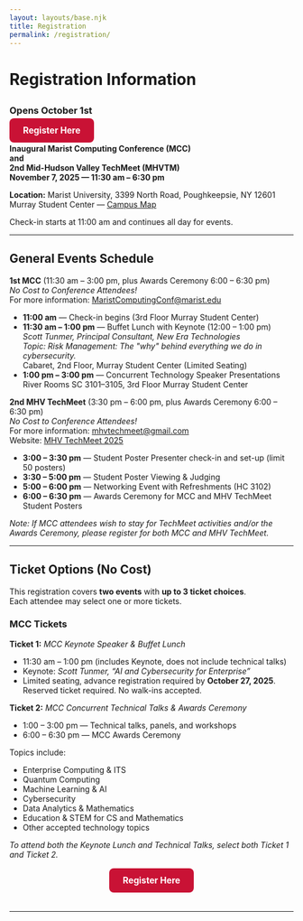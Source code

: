 ```yaml
---
layout: layouts/base.njk
title: Registration
permalink: /registration/
---
```


# Registration Information  


<p style="text-align:left; margin-top:2em;">
  <h3>Opens October 1st</h3> 
  <a href="https://www.marist.edu" 
     class="button" 
     style="background-color:#c91235; color:#fff; padding:12px 24px; text-decoration:none; border-radius:8px; font-weight:bold; font-size:1.1em;">
    Register Here
  </a>

</p>


**Inaugural Marist Computing Conference (MCC)**  
**and**  
**2nd Mid-Hudson Valley TechMeet (MHVTM)**  
**November 7, 2025 — 11:30 am – 6:30 pm**  

**Location:** Marist University, 3399 North Road, Poughkeepsie, NY 12601  
Murray Student Center — [Campus Map](https://www.marist.edu/about/map)  

Check-in starts at 11:00 am and continues all day for events.

---

## General Events Schedule

**1st MCC** (11:30 am – 3:00 pm, plus Awards Ceremony 6:00 – 6:30 pm)  
*No Cost to Conference Attendees!*  
For more information: [MaristComputingConf@marist.edu](mailto:MaristComputingConf@marist.edu)

- **11:00 am** — Check-in begins (3rd Floor Murray Student Center)  
- **11:30 am – 1:00 pm** — Buffet Lunch with Keynote (12:00 – 1:00 pm)  
  *Scott Tunmer, Principal Consultant, New Era Technologies*  
  *Topic: Risk Management: The "why" behind everything we do in cybersecurity.*  
  Cabaret, 2nd Floor, Murray Student Center (Limited Seating)  
- **1:00 pm – 3:00 pm** — Concurrent Technology Speaker Presentations  
  River Rooms SC 3101–3105, 3rd Floor Murray Student Center  

**2nd MHV TechMeet** (3:30 pm – 6:00 pm, plus Awards Ceremony 6:00 – 6:30 pm)  
*No Cost to Conference Attendees!*  
For more information: [mhvtechmeet@gmail.com](mailto:mhvtechmeet@gmail.com)  
Website: [MHV TechMeet 2025](https://mhvtechmeet.wixsite.com/home/mhvtm-2025)

- **3:00 – 3:30 pm** — Student Poster Presenter check-in and set-up (limit 50 posters)  
- **3:30 – 5:00 pm** — Student Poster Viewing & Judging  
- **5:00 – 6:00 pm** — Networking Event with Refreshments (HC 3102)  
- **6:00 – 6:30 pm** — Awards Ceremony for MCC and MHV TechMeet Student Posters  

*Note: If MCC attendees wish to stay for TechMeet activities and/or the Awards Ceremony, please register for both MCC and MHV TechMeet.*

---

## Ticket Options (No Cost)

This registration covers **two events** with **up to 3 ticket choices**.  
Each attendee may select one or more tickets.

### MCC Tickets

**Ticket 1:** *MCC Keynote Speaker & Buffet Lunch*  
- 11:30 am – 1:00 pm (includes Keynote, does not include technical talks)  
- Keynote: *Scott Tunmer, “AI and Cybersecurity for Enterprise”*  
- Limited seating, advance registration required by **October 27, 2025**.  
  Reserved ticket required. No walk-ins accepted.

**Ticket 2:** *MCC Concurrent Technical Talks & Awards Ceremony*  
- 1:00 – 3:00 pm — Technical talks, panels, and workshops  
- 6:00 – 6:30 pm — MCC Awards Ceremony  

Topics include:  
- Enterprise Computing & ITS  
- Quantum Computing  
- Machine Learning & AI  
- Cybersecurity  
- Data Analytics & Mathematics  
- Education & STEM for CS and Mathematics  
- Other accepted technology topics  

*To attend both the Keynote Lunch and Technical Talks, select both Ticket 1 and Ticket 2.*

<p style="text-align:center; margin-top:2em;">
  <a href="https://www.marist.edu" 
     class="button" 
     style="background-color:#c91235; color:#fff; padding:12px 24px; text-decoration:none; border-radius:8px; font-weight:bold; font-size:1.1em;">
    Register Here
  </a>
</p>
<br>  

---

